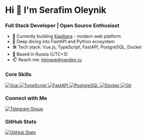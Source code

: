 Hi 👋 I'm Serafim Oleynik
=========================

### Full Stack Developer | Open Source Enthusiast

- 🚀 Currently building [Kapibara](http://kapi.tminww.space) - modern web platform
- 🐍 Deep diving into FastAPI and Python ecosystem
- 🛠️ Tech stack: Vue.js, TypeScript, FastAPI, PostgreSQL, Docker
- 📍 Based in Russia (UTC+3)
- 📫 Reach me: [tminww@yandex.ru](mailto:tminww@yandex.ru)

### Core Skills

<p align="left">
  <!-- Frontend -->
  <a href="https://vuejs.org/" target="_blank" rel="noreferrer">
    <img src="https://img.shields.io/badge/Vue.js-4FC08D?style=for-the-badge&logo=vuedotjs&logoColor=white" alt="Vue">
  </a>
  <a href="https://www.typescriptlang.org/" target="_blank" rel="noreferrer">
    <img src="https://img.shields.io/badge/TypeScript-3178C6?style=for-the-badge&logo=typescript&logoColor=white" alt="TypeScript">
  </a>
  
  <!-- Backend -->
  <a href="https://fastapi.tiangolo.com/" target="_blank" rel="noreferrer">
    <img src="https://img.shields.io/badge/FastAPI-009688?style=for-the-badge&logo=fastapi&logoColor=white" alt="FastAPI">
  </a>
  <a href="https://www.postgresql.org/" target="_blank" rel="noreferrer">
    <img src="https://img.shields.io/badge/PostgreSQL-4169E1?style=for-the-badge&logo=postgresql&logoColor=white" alt="PostgreSQL">
  </a>

  <!-- Tools -->
  <a href="https://www.docker.com/" target="_blank" rel="noreferrer">
    <img src="https://img.shields.io/badge/Docker-2496ED?style=for-the-badge&logo=docker&logoColor=white" alt="Docker">
  </a>
  <a href="https://git-scm.com/" target="_blank" rel="noreferrer">
    <img src="https://img.shields.io/badge/Git-F05032?style=for-the-badge&logo=git&logoColor=white" alt="Git">
  </a>
</p>

### Connect with Me

<p align="left">
  <a href="https://t.me/tminww_channel" target="_blank" rel="noreferrer">
    <img src="https://img.shields.io/badge/Telegram-2CA5E0?style=for-the-badge&logo=telegram&logoColor=white" alt="Telegram Group">
  </a>
</p>

### GitHub Stats

<a href="https://github.com/tminww">
  <img align="center" src="https://github-readme-stats.vercel.app/api?username=tminww&show_icons=true&theme=default&count_private=true" alt="GitHub Stats" />
</a>
